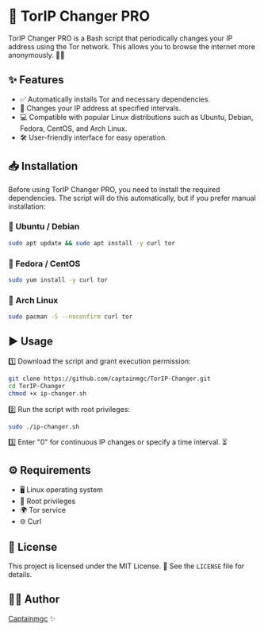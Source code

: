 # 🚀 TorIP Changer PRO

TorIP Changer PRO is a Bash script that periodically changes your IP address using the Tor network. This allows you to browse the internet more anonymously. 🕵️‍♂️

## ✨ Features

- ✅ Automatically installs Tor and necessary dependencies.
- 🔄 Changes your IP address at specified intervals.
- 💻 Compatible with popular Linux distributions such as Ubuntu, Debian, Fedora, CentOS, and Arch Linux.
- 🛠 User-friendly interface for easy operation.

## 📥 Installation

Before using TorIP Changer PRO, you need to install the required dependencies. The script will do this automatically, but if you prefer manual installation:

### 🐧 Ubuntu / Debian
```bash
sudo apt update && sudo apt install -y curl tor
```

### 🎩 Fedora / CentOS
```bash
sudo yum install -y curl tor
```

### 🏹 Arch Linux
```bash
sudo pacman -S --noconfirm curl tor
```

## ▶️ Usage

1️⃣ Download the script and grant execution permission:
```bash
git clone https://github.com/captainmgc/TorIP-Changer.git
cd TorIP-Changer
chmod +x ip-changer.sh
```

2️⃣ Run the script with root privileges:
```bash
sudo ./ip-changer.sh
```

3️⃣ Enter "0" for continuous IP changes or specify a time interval. ⏳

## ⚙️ Requirements
- 🖥 Linux operating system
- 🔑 Root privileges
- 🌍 Tor service
- 🌐 Curl

## 📜 License
This project is licensed under the MIT License. 📄 See the `LICENSE` file for details.

## 👨‍💻 Author
[Captainmgc](https://github.com/captainmgc) ✨

